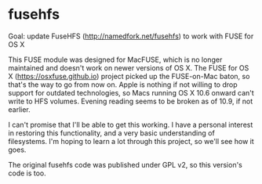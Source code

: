 fusehfs
=======

Goal: update FuseHFS (http://namedfork.net/fusehfs) to work with FUSE for OS X

This FUSE module was designed for MacFUSE, which is no longer maintained and doesn't work on newer versions of OS X. The FUSE for OS X (https://osxfuse.github.io) project picked up the FUSE-on-Mac baton, so that's the way to go from now on. Apple is nothing if not willing to drop support for outdated technologies, so Macs running OS X 10.6 onward can't write to HFS volumes. Evening reading seems to be broken as of 10.9, if not earlier.

I can't promise that I'll be able to get this working. I have a personal interest in restoring this functionality, and a very basic understanding of filesystems. I'm hoping to learn a lot through this project, so we'll see how it goes.

The original fusehfs code was published under GPL v2, so this version's code is too.
